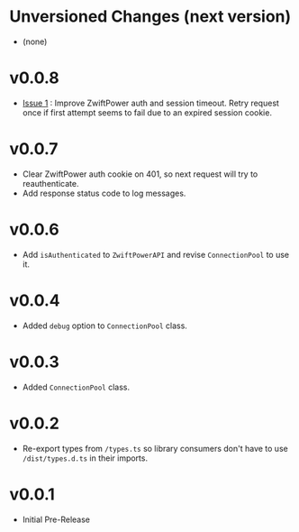 # Unversioned Changes (next version)

* (none)

# v0.0.8

* [Issue 1](https://github.com/rally25rs/zwift-api-wrapper/issues/1) : Improve ZwiftPower auth and session timeout. Retry request once if first attempt seems to fail due to an expired session cookie.

# v0.0.7

* Clear ZwiftPower auth cookie on 401, so next request will try to reauthenticate.
* Add response status code to log messages.

# v0.0.6

* Add `isAuthenticated` to `ZwiftPowerAPI` and revise `ConnectionPool` to use it.

# v0.0.4

* Added `debug` option to `ConnectionPool` class.

# v0.0.3

* Added `ConnectionPool` class.

# v0.0.2

* Re-export types from `/types.ts` so library consumers don't have to use `/dist/types.d.ts` in their imports.

# v0.0.1

* Initial Pre-Release
